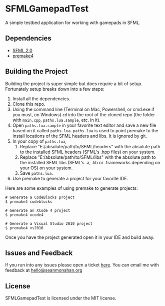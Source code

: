 # SFMLGamepadTest

A simple testbed application for working with gamepads in SFML.

## Dependencies

- [SFML 2.0](http://sfml-dev.org/download/sfml/2.0/)
- [premake4](http://industriousone.com/premake)

## Building the Project

Building the project is super simple but does require a bit of setup. Fortunately setup breaks down into a few steps:

1. Install all the dependencies.
2. Clone this repo.
3. Using the command line (Terminal on Mac, Powershell, or cmd.exe if you must, on Windows) `cd` into the root of the cloned repo (the folder with `main.cpp`, `paths.lua.sample`, etc. in it).
4. Open `paths.lua.sample` in your favorite text editor and save a new file based on it called `paths.lua`. `paths.lua` is used to point premake to the install locations of the SFML headers and libs. It is ignored by git.
5. In your copy of `paths.lua`,
    1. Replace "E:/absolute/path/to/SFML/headers" with the absolute path to the installed SFML headers (SFML's .hpp files) on your system.
    2. Replace "E:/absolute/path/to/SFML/libs" with the absolute path to the installed SFML libs (SFML's .a, .lib or .frameworks depending on your OS) on your system.
    3. Save `paths.lua`.
6. Use premake to generate a project for your favorite IDE.

Here are some examples of using premake to generate projects:

    # Generate a CodeBlocks project
    $ premake4 codeblocks

    # Generate an XCode 4 project
    $ premake4 xcode4

    # Generate a Visual Studio 2010 project
    $ premake4 vs2010

Once you have the project generated open it in your IDE and build away.

## Issues and Feedback

If you run into any issues please open a ticket [here](https://github.com/NoobsArePeople2/SFMLGamepadTest/issues).
You can email me with feedback at <a href="mailto:hello@seanmonahan.org?subject=SFMLGamepadTest">hello@seanmonahan.org</a>

## License

SFMLGamepadTest is licensed under the MIT license.